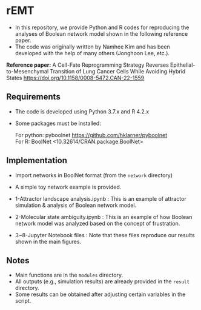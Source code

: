# rEMT
+ In this repository, we provide Python and R codes for reproducing the analyses of Boolean network model shown in the following reference paper.  
+ The code was originally written by Namhee Kim and has been developed with the help of many others (Jonghoon Lee, etc.).  

**Reference paper:**  A Cell-Fate Reprogramming Strategy Reverses Epithelial-to-Mesenchymal Transition of Lung Cancer Cells While Avoiding Hybrid States
https://doi.org/10.1158/0008-5472.CAN-22-1559

## Requirements

+ The code is developed using Python 3.7.x and R 4.2.x
+ Some packages must be installed:
  
  For python: pyboolnet <https://github.com/hklarner/pyboolnet>  
  For R: BoolNet 	<10.32614/CRAN.package.BoolNet>


## Implementation

+ Import networks in BoolNet format (from the `network` directory)  
+ A simple toy network example is provided.  

+ 1-Attractor landscape analysis.ipynb : This is an example of attractor simulation & analysis of Boolean network model.  
+ 2-Molecular state ambiguity.ipynb : This is an example of how Boolean network model was analyzed based on the concept of frustration.  
+ 3~8-Jupyter Notebook files : Note that these files reproduce our results shown in the main figures.  


## Notes

+ Main functions are in the `modules` directory.  
+ All outputs (e.g., simulation results) are already provided in the `result` directory.  
+ Some results can be obtained after adjusting certain variables in the script.  
